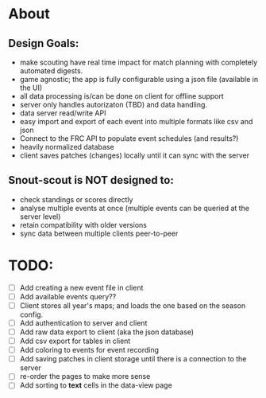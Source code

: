 # About
## Design Goals:
- make scouting have real time impact for match planning with completely automated digests.
- game agnostic; the app is fully configurable using a json file (available in the UI)
- all data processing is/can be done on client for offline support
- server only handles autorizaton (TBD) and data handling.
- data server read/write API
- easy import and export of each event into multiple formats like csv and json
- Connect to the FRC API to populate event schedules (and results?)
- heavily normalized database
- client saves patches (changes) locally until it can sync with the server

## Snout-scout is NOT designed to:
- check standings or scores directly
- analyse multiple events at once (multiple events can be queried at the server level)
- retain compatibility with older versions
- sync data between multiple clients peer-to-peer


# TODO:
- [ ] Add creating a new event file in client
- [ ] Add available events query??
- [ ] Client stores all year's maps; and loads the one based on the season config.
- [ ] Add authentication to server and client
- [ ] Add raw data export to client (aka the json database)
- [ ] Add csv export for tables in client
- [ ] Add coloring to events for event recording
- [ ] Add saving patches in client storage until there is a connection to the server
- [ ] re-order the pages to make more sense
- [ ] Add sorting to **text** cells in the data-view page